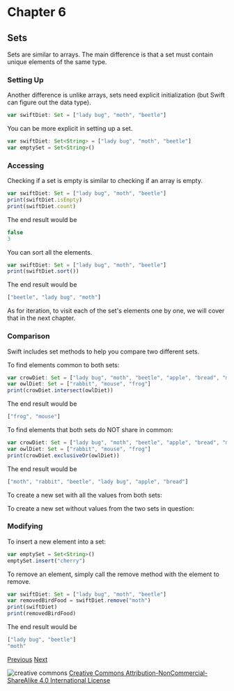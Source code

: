 # Chapter 6
## Sets

Sets are similar to arrays. The main difference is that a set must contain unique elements of the same type.

### Setting Up

Another difference is unlike arrays, sets need explicit initialization (but Swift can figure out the data type).

```javascript
var swiftDiet: Set = ["lady bug", "moth", "beetle"]
```

You can be more explicit in setting up a set.

```javascript
var swiftDiet: Set<String> = ["lady bug", "moth", "beetle"]
var emptySet = Set<String>()
```

### Accessing

Checking if a set is empty is similar to checking if an array is empty.

```javascript
var swiftDiet: Set = ["lady bug", "moth", "beetle"]
print(swiftDiet.isEmpty)
print(swiftDiet.count)
```
The end result would be

```javascript
false
3
```

You can sort all the elements.

```javascript
var swiftDiet: Set = ["lady bug", "moth", "beetle"]
print(swiftDiet.sort())
```

The end result would be

```javascript
["beetle", "lady bug", "moth"]
```

As for iteration, to visit each of the set's elements one by one, we will cover that in the next chapter.

### Comparison

Swift includes set methods to help you compare two different sets.

To find elements common to both sets:

```javascript
var crowDiet: Set = ["lady bug", "moth", "beetle", "apple", "bread", "mouse", "frog"]
var owlDiet: Set = ["rabbit", "mouse", "frog"]
print(crowDiet.intersect(owlDiet))
```
The end result would be

```javascript
["frog", "mouse"]
```

To find elements that both sets do NOT share in common:

```javascript
var crowDiet: Set = ["lady bug", "moth", "beetle", "apple", "bread", "mouse", "frog"]
var owlDiet: Set = ["rabbit", "mouse", "frog"]
print(crowDiet.exclusiveOr(owlDiet))
```
The end result would be

```javascript
["moth", "rabbit", "beetle", "lady bug", "apple", "bread"]
```

To create a new set with all the values from both sets:



To create a new set without values from the two sets in question:




### Modifying

To insert a new element into a set:

```javascript
var emptySet = Set<String>()
emptySet.insert("cherry")
```

To remove an element, simply call the remove method with the element to remove.

```javascript
var swiftDiet: Set = ["lady bug", "moth", "beetle"]
var removedBirdFood = swiftDiet.remove("moth")
print(swiftDiet)
print(removedBirdFood)
```

The end result would be

```javascript
["lady bug", "beetle"]
"moth"
```

[Previous](05.md) [Next](07.md)

![creative commons](https://i.creativecommons.org/l/by-nc-sa/4.0/88x31.png)
[Creative Commons Attribution-NonCommercial-ShareAlike 4.0 International License](http://creativecommons.org/licenses/by-nc-sa/4.0/)
